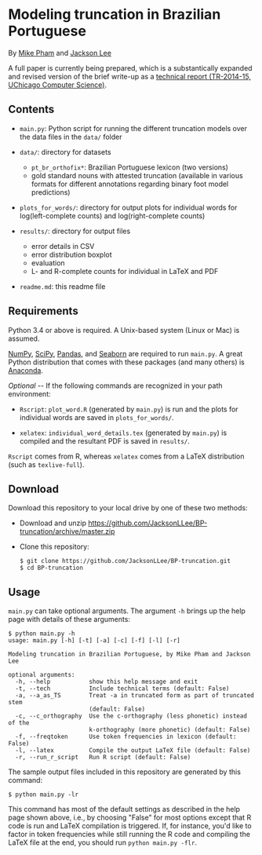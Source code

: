 # Modeling truncation in Brazilian Portuguese

By [Mike Pham](http://www.mikettpham.com/) and [Jackson Lee](http://jacksonllee.com/)

A full paper is currently being prepared,
which is a substantically expanded and revised version of the brief write-up
as a
[technical report (TR-2014-15, UChicago Computer Science)](https://newtraell.cs.uchicago.edu/research/publications/techreports/TR-2014-15).

## Contents

- ``main.py``: Python script for running the different truncation models over the data files in the ``data/`` folder

- ``data/``: directory for datasets

    * ``pt_br_orthofix*``: Brazilian Portuguese lexicon (two versions)
    * gold standard nouns with attested truncation (available in various formats for different annotations regarding binary foot model predictions)

- ``plots_for_words/``: directory for output plots for individual words for log(left-complete counts) and log(right-complete counts)

- ``results/``: directory for output files
  * error details in CSV
  * error distribution boxplot
  * evaluation
  * L- and R-complete counts for individual in LaTeX and PDF

- ``readme.md``: this readme file

## Requirements

Python 3.4 or above is required.
A Unix-based system (Linux or Mac) is assumed.

[NumPy](http://www.numpy.org/), [SciPy](http://www.scipy.org/),
[Pandas](http://pandas.pydata.org/),
and [Seaborn](https://stanford.edu/~mwaskom/software/seaborn/)
are required to run ``main.py``.
A great Python distribution that comes with these packages (and many others)
is [Anaconda](https://www.continuum.io/downloads).

*Optional* -- If the following commands are recognized in your path environment:

- ``Rscript``: ``plot_word.R`` (generated by ``main.py``) is run and the plots for
  individual words are saved in ``plots_for_words/``.
  
- ``xelatex``: ``individual_word_details.tex`` (generated by ``main.py``)
  is compiled and the resultant PDF is saved in ``results/``.

``Rscript`` comes from R, whereas ``xelatex`` comes from a LaTeX distribution
(such as ``texlive-full``).

## Download

Download this repository to your local drive by one of these two methods:

* Download and unzip https://github.com/JacksonLLee/BP-truncation/archive/master.zip

* Clone this repository:

    ```
    $ git clone https://github.com/JacksonLLee/BP-truncation.git
    $ cd BP-truncation
    ```

## Usage

``main.py`` can take optional arguments.
 The argument ``-h`` brings up the help page with details of these arguments:

```
$ python main.py -h
usage: main.py [-h] [-t] [-a] [-c] [-f] [-l] [-r]

Modeling truncation in Brazilian Portuguese, by Mike Pham and Jackson Lee

optional arguments:
  -h, --help           show this help message and exit
  -t, --tech           Include technical terms (default: False)
  -a, --a_as_TS        Treat -a in truncated form as part of truncated stem
                       (default: False)
  -c, --c_orthography  Use the c-orthography (less phonetic) instead of the
                       k-orthography (more phonetic) (default: False)
  -f, --freqtoken      Use token frequencies in lexicon (default: False)
  -l, --latex          Compile the output LaTeX file (default: False)
  -r, --run_r_script   Run R script (default: False)
```

The sample output files included in this repository are generated by this command:

```
$ python main.py -lr
```
 
This command has most of the default settings as described in the help page
shown above, i.e., by choosing "False" for most options except that
R code is run and LaTeX compilation is triggered.
If, for instance, you'd like to factor in token frequencies while still
running the R code and compiling the LaTeX file at the end,
you should run ``python main.py -flr``.
